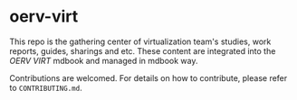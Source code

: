 # oerv-virt

This repo is the gathering center of virtualization team's studies, work reports, guides, sharings and etc. These content are integrated into the *OERV VIRT* mdbook and managed in mdbook way.

Contributions are welcomed. For details on how to contribute, please refer to `CONTRIBUTING.md`.
